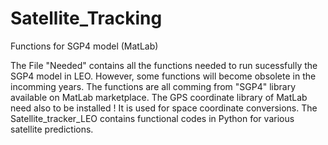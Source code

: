 # Satellite_Tracking
Functions for SGP4 model (MatLab)

The File "Needed" contains all the functions needed to run sucessfully the SGP4 model in LEO. However, some functions will become obsolete in the incomming years. The functions are all comming from "SGP4" library available on MatLab marketplace. 
The GPS coordinate library of MatLab need also to be installed ! It is used for space coordinate conversions.
The Satellite_tracker_LEO contains functional codes in Python for various satellite predictions.
